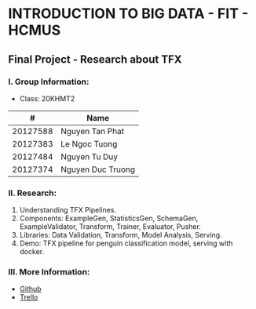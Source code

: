# INTRODUCTION TO BIG DATA - FIT - HCMUS

## Final Project - Research about TFX

### I. Group Information:

- Class: 20KHMT2

#|Name
-|-
20127588|Nguyen Tan Phat
20127383|Le Ngoc Tuong
20127484|Nguyen Tu Duy
20127374|Nguyen Duc Truong

### II. Research:
1. Understanding TFX Pipelines.
2. Components: ExampleGen, StatisticsGen, SchemaGen, ExampleValidator, Transform, Trainer, Evaluator, Pusher.
3. Libraries: Data Validation, Transform, Model Analysis, Serving.
4. Demo: TFX pipeline for penguin classification model, serving with docker.

### III. More Information:
- [Github](https://github.com/lengoctuong/Prj-Research-TFX_Intro2Big-Data)
- [Trello](https://trello.com/b/XYALBWJr/big-data-group-4)
